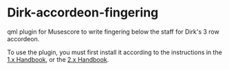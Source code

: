 # Dirk-accordeon-fingering
qml plugin for Musescore to write fingering below the staff for Dirk's 3 row accordeon.

To use the plugin, you must first install it according to the instructions in the [1.x Handbook](https://musescore.org/en/node/10129#installation), or the [2.x Handbook](https://musescore.org/en/handbook/plugins#installation).
